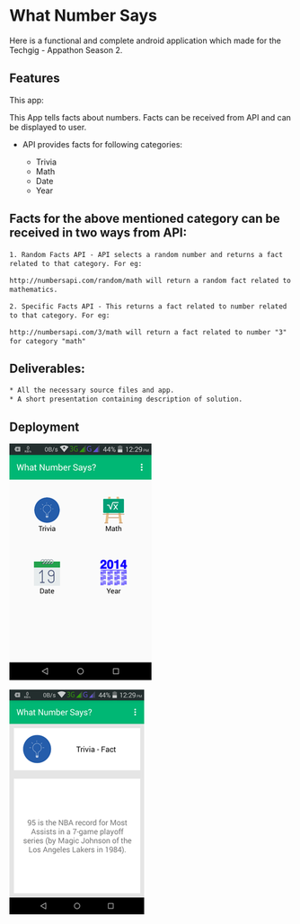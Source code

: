 # What Number Says

Here is a functional and complete android application which made for the  Techgig - Appathon Season 2.

## Features

This app:

This App tells facts about numbers. Facts can be received from API and can be displayed to user.

* API provides facts for following categories:
	
	- Trivia
	- Math
	- Date
	- Year

## Facts for the above mentioned category can be received in two ways from API:

	1. Random Facts API - API selects a random number and returns a fact related to that category. For eg: 
```
http://numbersapi.com/random/math will return a random fact related to mathematics.

```

	2. Specific Facts API - This returns a fact related to number related to that category. For eg: 
```
http://numbersapi.com/3/math will return a fact related to number "3" for category "math"

```
## Deliverables:

    * All the necessary source files and app.
    * A short presentation containing description of solution.

## Deployment

![alt text](https://github.com/manjeet-thadani/What-Number-Says/blob/master/Extras/S1.png)

![alt text](https://github.com/manjeet-thadani/What-Number-Says/blob/master/Extras/S2.png)
